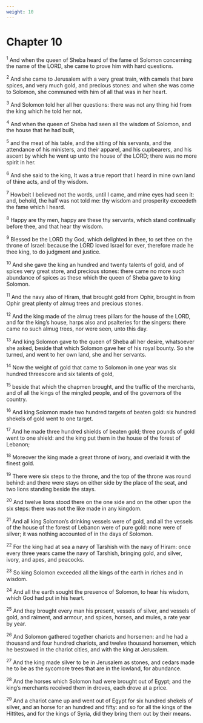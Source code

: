 ```yaml
---
weight: 10
---
```


# Chapter 10

<sup>1</sup> And when the queen of Sheba heard of the fame of Solomon concerning the name of the LORD, she came to prove him with hard questions. 

<sup>2</sup> And she came to Jerusalem with a very great train, with camels that bare spices, and very much gold, and precious stones: and when she was come to Solomon, she communed with him of all that was in her heart. 

<sup>3</sup> And Solomon told her all her questions: there was not any thing hid from the king which he told her not. 

<sup>4</sup> And when the queen of Sheba had seen all the wisdom of Solomon, and the house that he had built, 

<sup>5</sup> and the meat of his table, and the sitting of his servants, and the attendance of his ministers, and their apparel, and his cupbearers, and his ascent by which he went up unto the house of the LORD; there was no more spirit in her. 

<sup>6</sup> And she said to the king, It was a true report that I heard in mine own land of thine acts, and of thy wisdom. 

<sup>7</sup> Howbeit I believed not the words, until I came, and mine eyes had seen it: and, behold, the half was not told me: thy wisdom and prosperity exceedeth the fame which I heard. 

<sup>8</sup> Happy are thy men, happy are these thy servants, which stand continually before thee, and that hear thy wisdom. 

<sup>9</sup> Blessed be the LORD thy God, which delighted in thee, to set thee on the throne of Israel: because the LORD loved Israel for ever, therefore made he thee king, to do judgment and justice. 

<sup>10</sup> And she gave the king an hundred and twenty talents of gold, and of spices very great store, and precious stones: there came no more such abundance of spices as these which the queen of Sheba gave to king Solomon. 

<sup>11</sup> And the navy also of Hiram, that brought gold from Ophir, brought in from Ophir great plenty of almug trees and precious stones. 

<sup>12</sup> And the king made of the almug trees pillars for the house of the LORD, and for the king’s house, harps also and psalteries for the singers: there came no such almug trees, nor were seen, unto this day. 

<sup>13</sup> And king Solomon gave to the queen of Sheba all her desire, whatsoever she asked, beside that which Solomon gave her of his royal bounty. So she turned, and went to her own land, she and her servants. 

<sup>14</sup> Now the weight of gold that came to Solomon in one year was six hundred threescore and six talents of gold, 

<sup>15</sup> beside that which the chapmen brought, and the traffic of the merchants, and of all the kings of the mingled people, and of the governors of the country. 

<sup>16</sup> And king Solomon made two hundred targets of beaten gold: six hundred shekels of gold went to one target. 

<sup>17</sup> And he made three hundred shields of beaten gold; three pounds of gold went to one shield: and the king put them in the house of the forest of Lebanon; 

<sup>18</sup> Moreover the king made a great throne of ivory, and overlaid it with the finest gold. 

<sup>19</sup> There were six steps to the throne, and the top of the throne was round behind: and there were stays on either side by the place of the seat, and two lions standing beside the stays. 

<sup>20</sup> And twelve lions stood there on the one side and on the other upon the six steps: there was not the like made in any kingdom. 

<sup>21</sup> And all king Solomon’s drinking vessels were of gold, and all the vessels of the house of the forest of Lebanon were of pure gold: none were of silver; it was nothing accounted of in the days of Solomon. 

<sup>22</sup> For the king had at sea a navy of Tarshish with the navy of Hiram: once every three years came the navy of Tarshish, bringing gold, and silver, ivory, and apes, and peacocks. 

<sup>23</sup> So king Solomon exceeded all the kings of the earth in riches and in wisdom. 

<sup>24</sup> And all the earth sought the presence of Solomon, to hear his wisdom, which God had put in his heart. 

<sup>25</sup> And they brought every man his present, vessels of silver, and vessels of gold, and raiment, and armour, and spices, horses, and mules, a rate year by year. 

<sup>26</sup> And Solomon gathered together chariots and horsemen: and he had a thousand and four hundred chariots, and twelve thousand horsemen, which he bestowed in the chariot cities, and with the king at Jerusalem. 

<sup>27</sup> And the king made silver to be in Jerusalem as stones, and cedars made he to be as the sycomore trees that are in the lowland, for abundance. 

<sup>28</sup> And the horses which Solomon had were brought out of Egypt; and the king’s merchants received them in droves, each drove at a price. 

<sup>29</sup> And a chariot came up and went out of Egypt for six hundred shekels of silver, and an horse for an hundred and fifty: and so for all the kings of the Hittites, and for the kings of Syria, did they bring them out by their means. 



